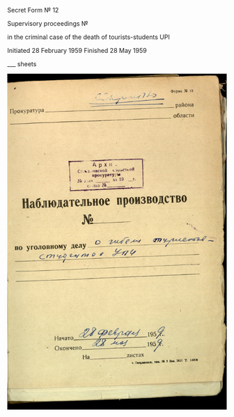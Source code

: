 Secret Form № 12

Supervisory proceedings №

in the criminal case of the death of tourists-students UPI

Initiated 28 February 1959
Finished 28 May 1959

___ sheets

![original cover](/scan/vol_2/cover-01.jpg)
